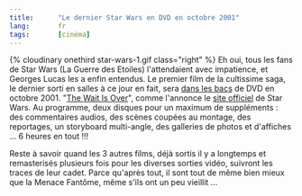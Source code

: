 ```yaml
--- 
title:      "Le dernier Star Wars en DVD en octobre 2001" 
lang:       fr 
tags:       [cinéma]
---
```


{% cloudinary onethird star-wars-1.gif class="right" %}
Eh oui, tous les fans de Star Wars (La Guerre des Etoiles) l'attendaient avec impatience, et Georges Lucas les a enfin entendus. Le premier film de la cultissime saga, le dernier sorti en salles à ce jour en fait, sera [dans les bacs](http://www.amazon.com/exec/obidos/ASIN/B00003CX5P/phpheaven) de DVD en octobre 2001. "[The Wait Is Over](http://www.starwars.com/episode-i/news/2001/06/news20010619.html)", comme l'annonce le [site officiel](http://www.starwars.com/) de Star Wars. Au programme, deux disques pour un maximum de suppléments : des commentaires audios, des scènes coupées au montage, des reportages, un storyboard multi-angle, des galleries de photos et d'affiches ... 6 heures en tout !!!

Reste à savoir quand les 3 autres films, déjà sortis il y a longtemps et remasterisés plusieurs fois pour les diverses sorties vidéo, suivront les traces de leur cadet. Parce qu'après tout, il sont tout de même bien mieux que la Menace Fantôme, même s'ils ont un peu vieillit ...
